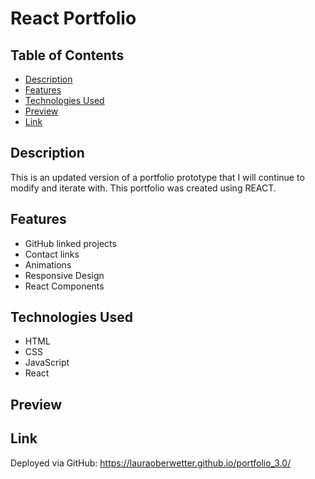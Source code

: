 # React Portfolio

## Table of Contents
- [Description](#description)
- [Features](#features)
- [Technologies Used](#technologies-used)
- [Preview](#preview)
- [Link](#link)

    

## Description
This is an updated version of a portfolio prototype that I will continue to modify and iterate with. This portfolio was created using REACT.

     

## Features
- GitHub linked projects
- Contact links
- Animations
- Responsive Design
- React Components

   

## Technologies Used
- HTML
- CSS
- JavaScript
- React

    

## Preview


   

## Link
Deployed via GitHub: https://lauraoberwetter.github.io/portfolio_3.0/
